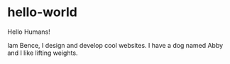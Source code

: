 # hello-world
Hello Humans!

Iam Bence, I design and develop cool websites.
I have a dog named Abby and I like lifting weights.
